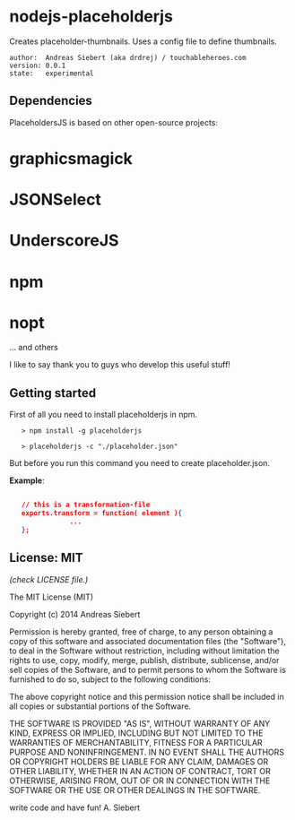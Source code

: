 nodejs-placeholderjs
====================

Creates placeholder-thumbnails. Uses a config file to define thumbnails.

    author:  Andreas Siebert (aka drdrej) / touchableheroes.com
    version: 0.0.1
    state:   experimental


## Dependencies

PlaceholdersJS is based on other open-source projects:
# graphicsmagick
# JSONSelect
# UnderscoreJS
# npm
# nopt
... and others

I like to say thank you to guys who develop this useful stuff!

## Getting started

First of all you need to install placeholderjs in npm.
```
   > npm install -g placeholderjs
```


```
   > placeholderjs -c "./placeholder.json"
```
But before you run this command you need to create placeholder.json.

**Example**:
```json

   // this is a transformation-file
   exports.transform = function( element ){
               ...
   };
```


## License: MIT
*(check LICENSE file.)*

The MIT License (MIT)

Copyright (c) 2014 Andreas Siebert

Permission is hereby granted, free of charge, to any person obtaining a copy
of this software and associated documentation files (the "Software"), to deal
in the Software without restriction, including without limitation the rights
to use, copy, modify, merge, publish, distribute, sublicense, and/or sell
copies of the Software, and to permit persons to whom the Software is
furnished to do so, subject to the following conditions:

The above copyright notice and this permission notice shall be included in all
copies or substantial portions of the Software.

THE SOFTWARE IS PROVIDED "AS IS", WITHOUT WARRANTY OF ANY KIND, EXPRESS OR
IMPLIED, INCLUDING BUT NOT LIMITED TO THE WARRANTIES OF MERCHANTABILITY,
FITNESS FOR A PARTICULAR PURPOSE AND NONINFRINGEMENT. IN NO EVENT SHALL THE
AUTHORS OR COPYRIGHT HOLDERS BE LIABLE FOR ANY CLAIM, DAMAGES OR OTHER
LIABILITY, WHETHER IN AN ACTION OF CONTRACT, TORT OR OTHERWISE, ARISING FROM,
OUT OF OR IN CONNECTION WITH THE SOFTWARE OR THE USE OR OTHER DEALINGS IN THE
SOFTWARE.

write code and have fun!
A. Siebert
